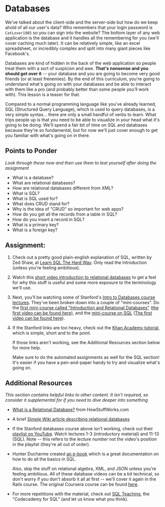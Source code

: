 # Databases
<!-- *Estimated Time: 4-6 hrs* -->


We've talked about the client-side and the server-side but how do we keep ahold of all our user's data?  Who remembers that your login password is `CatLover1985` so you can sign into the website?  The bottom layer of any web application is the database and it handles all the remembering for you (we'll cover caching much later).  It can be relatively simple, like an excel spreadsheet, or incredibly complex and split into many giant pieces like Facebook's.

Databases are kind of hidden in the back of the web application so people treat them with a sort of suspicion and awe.  **That's nonsense and you should get over it** -- your database and you are going to become very good friends (or at least frenemies).  By the end of this curriculum, you're going to understand what's going on with your databases and be able to interact with them like a pro (and probably better than some people you'll work with).  This lesson is a teaser for that.

Compared to a normal programming language like you've already learned, SQL (Structured Query Language), which is used to query databases, is a very simple syntax... there are only a small handful of verbs to learn.  What trips people up is that you need to be able to visualize in your head what it's going to be doing.  We'll spend a fair bit of time on SQL and databases because they're so fundamental, but for now we'll just cover enough to get you familiar with what's going on in there.

## Points to Ponder

*Look through these now and then use them to test yourself after doing the assignment*

* What is a database?
* What are relational databases?
* How are relational databases different from XML?
* What is SQL?
* What is SQL used for?
* What does CRUD stand for?
* Why is the idea of "CRUD" so important for web apps?
* How do you get all the records from a table in SQL?
* How do you insert a record in SQL?
* What is a primary key?
* What is a foreign key?

## Assignment:
1. Check out a pretty good plain-english explanation of SQL, written by Zed Shaw, at [Learn SQL The Hard Way](http://sql.learncodethehardway.org/book/introduction.html).  Only read the introduction (unless you're feeling ambitious).
2. Watch this [short video introduction to relational databases](http://www.youtube.com/watch?v=z2kbsG8zsLM) to get a feel for why this stuff is useful and some more exposure to the terminology we'll use.
3. Next, you'll be watching some of Stanford's [Intro to Databases course lectures](https://class.stanford.edu/courses/DB/2014/SelfPaced/about).  They've been broken down into a couple of "mini-courses". Do the [first mini-course called "Introduction and Relational Databases"](https://class.stanford.edu/courses/DB/RDB/SelfPaced/about) ([the first video can be found here](https://class.stanford.edu/courses/DB/RDB/SelfPaced/courseware/ch-introduction/seq-vid-introduction/)), and the [mini-course on SQL](https://class.stanford.edu/courses/DB/SQL/SelfPaced/about) ([The first video can be found here](https://class.stanford.edu/courses/DB/SQL/SelfPaced/courseware/ch-sql/seq-vid-introduction_to_sql/)).
4. If the Stanford links are too heavy, check out the [Khan Academy tutorial](https://www.khanacademy.org/computing/hour-of-code/hour-of-sql/v/welcome-to-sql), which is simple, short and to the point.

    If those links aren't working, see the Additional Resources section below for more help.

    Make sure to do the automated assignments as well for the SQL section!  It's easier if you have a pen-and-paper handy to try and visualize what's going on.

## Additional Resources

*This section contains helpful links to other content. It isn't required, so consider it supplemental for if you need to dive deeper into something*


* [What is a Relational Database?](http://computer.howstuffworks.com/question599.htm) from HowStuffWorks.com
* A brief [Simple Wiki article describing relational databases](http://simple.wikipedia.org/wiki/Relational_database)
* If the Stanford databases course above isn't working, check out their [playlist on YouTube](https://www.youtube.com/playlist?list=PL6hGtHedy2Z4EkgY76QOcueU8lAC4o6c3).  Watch lectures 1-3 (introductory material) and 11-13 (SQL).  Note -- this refers to the *lecture number* not the video's position in the playlist (they're all out of order).
* Hunter Ducharme created [an e-book](http://hgducharme.gitbooks.io/sql-basics/) which is a great documentation on how to do all the basics in SQL.

    Also, skip the stuff on relational algebra, XML, and JSON unless you're feeling ambitious.  All of these database videos can be a bit technical, so don't worry if you don't absorb it all at first -- we'll cover it again in the Rails course.  The original Coursera course can be found [here](https://class.coursera.org/db/lecture/index).

* For more repetitions with the material, check out [SQL Teaching](http://www.sqlteaching.com), the "Codecademy for SQL" (and let us know what you think).
